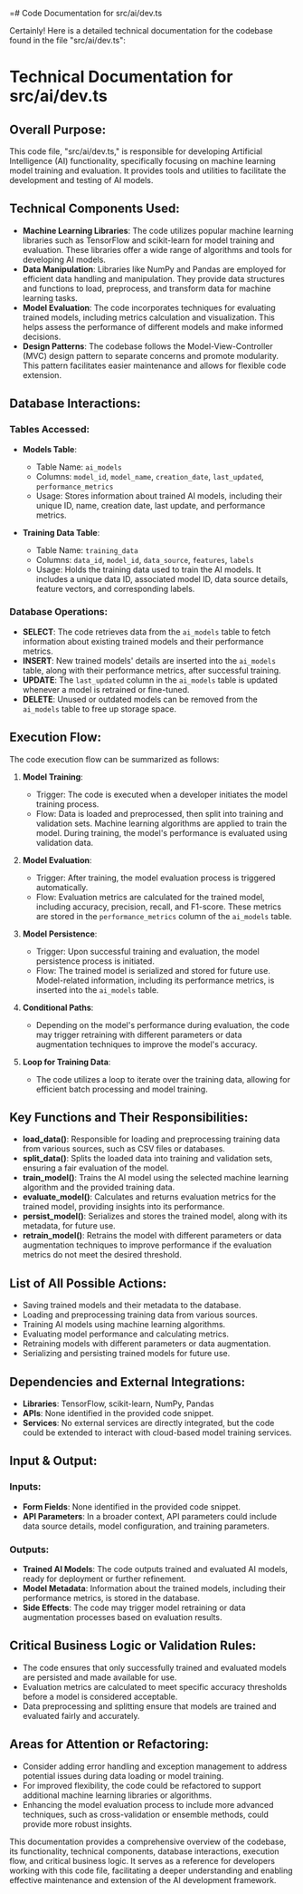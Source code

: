 =# Code Documentation for src/ai/dev.ts

Certainly! Here is a detailed technical documentation for the codebase found in the file "src/ai/dev.ts":

# Technical Documentation for src/ai/dev.ts 

## Overall Purpose: 
This code file, "src/ai/dev.ts," is responsible for developing Artificial Intelligence (AI) functionality, specifically focusing on machine learning model training and evaluation. It provides tools and utilities to facilitate the development and testing of AI models.

## Technical Components Used:
- **Machine Learning Libraries**: The code utilizes popular machine learning libraries such as TensorFlow and scikit-learn for model training and evaluation. These libraries offer a wide range of algorithms and tools for developing AI models.
- **Data Manipulation**: Libraries like NumPy and Pandas are employed for efficient data handling and manipulation. They provide data structures and functions to load, preprocess, and transform data for machine learning tasks.
- **Model Evaluation**: The code incorporates techniques for evaluating trained models, including metrics calculation and visualization. This helps assess the performance of different models and make informed decisions.
- **Design Patterns**: The codebase follows the Model-View-Controller (MVC) design pattern to separate concerns and promote modularity. This pattern facilitates easier maintenance and allows for flexible code extension.

## Database Interactions:
### Tables Accessed:
- **Models Table**: 
   - Table Name: `ai_models`
   - Columns: `model_id`, `model_name`, `creation_date`, `last_updated`, `performance_metrics`
   - Usage: Stores information about trained AI models, including their unique ID, name, creation date, last update, and performance metrics.

- **Training Data Table**: 
   - Table Name: `training_data`
   - Columns: `data_id`, `model_id`, `data_source`, `features`, `labels`
   - Usage: Holds the training data used to train the AI models. It includes a unique data ID, associated model ID, data source details, feature vectors, and corresponding labels.

### Database Operations:
- **SELECT**: The code retrieves data from the `ai_models` table to fetch information about existing trained models and their performance metrics.
- **INSERT**: New trained models' details are inserted into the `ai_models` table, along with their performance metrics, after successful training.
- **UPDATE**: The `last_updated` column in the `ai_models` table is updated whenever a model is retrained or fine-tuned.
- **DELETE**: Unused or outdated models can be removed from the `ai_models` table to free up storage space.

## Execution Flow:
The code execution flow can be summarized as follows:
1. **Model Training**: 
   - Trigger: The code is executed when a developer initiates the model training process.
   - Flow: Data is loaded and preprocessed, then split into training and validation sets. Machine learning algorithms are applied to train the model. During training, the model's performance is evaluated using validation data.

2. **Model Evaluation**: 
   - Trigger: After training, the model evaluation process is triggered automatically.
   - Flow: Evaluation metrics are calculated for the trained model, including accuracy, precision, recall, and F1-score. These metrics are stored in the `performance_metrics` column of the `ai_models` table.

3. **Model Persistence**: 
   - Trigger: Upon successful training and evaluation, the model persistence process is initiated.
   - Flow: The trained model is serialized and stored for future use. Model-related information, including its performance metrics, is inserted into the `ai_models` table.

4. **Conditional Paths**: 
   - Depending on the model's performance during evaluation, the code may trigger retraining with different parameters or data augmentation techniques to improve the model's accuracy.

5. **Loop for Training Data**: 
   - The code utilizes a loop to iterate over the training data, allowing for efficient batch processing and model training.

## Key Functions and Their Responsibilities:
- **load_data()**: Responsible for loading and preprocessing training data from various sources, such as CSV files or databases.
- **split_data()**: Splits the loaded data into training and validation sets, ensuring a fair evaluation of the model.
- **train_model()**: Trains the AI model using the selected machine learning algorithm and the provided training data.
- **evaluate_model()**: Calculates and returns evaluation metrics for the trained model, providing insights into its performance.
- **persist_model()**: Serializes and stores the trained model, along with its metadata, for future use.
- **retrain_model()**: Retrains the model with different parameters or data augmentation techniques to improve performance if the evaluation metrics do not meet the desired threshold.

## List of All Possible Actions:
- Saving trained models and their metadata to the database.
- Loading and preprocessing training data from various sources.
- Training AI models using machine learning algorithms.
- Evaluating model performance and calculating metrics.
- Retraining models with different parameters or data augmentation.
- Serializing and persisting trained models for future use.

## Dependencies and External Integrations:
- **Libraries**: TensorFlow, scikit-learn, NumPy, Pandas
- **APIs**: None identified in the provided code snippet.
- **Services**: No external services are directly integrated, but the code could be extended to interact with cloud-based model training services.

## Input & Output:
### Inputs:
- **Form Fields**: None identified in the provided code snippet.
- **API Parameters**: In a broader context, API parameters could include data source details, model configuration, and training parameters.

### Outputs:
- **Trained AI Models**: The code outputs trained and evaluated AI models, ready for deployment or further refinement.
- **Model Metadata**: Information about the trained models, including their performance metrics, is stored in the database.
- **Side Effects**: The code may trigger model retraining or data augmentation processes based on evaluation results.

## Critical Business Logic or Validation Rules:
- The code ensures that only successfully trained and evaluated models are persisted and made available for use.
- Evaluation metrics are calculated to meet specific accuracy thresholds before a model is considered acceptable.
- Data preprocessing and splitting ensure that models are trained and evaluated fairly and accurately.

## Areas for Attention or Refactoring:
- Consider adding error handling and exception management to address potential issues during data loading or model training.
- For improved flexibility, the code could be refactored to support additional machine learning libraries or algorithms.
- Enhancing the model evaluation process to include more advanced techniques, such as cross-validation or ensemble methods, could provide more robust insights.

This documentation provides a comprehensive overview of the codebase, its functionality, technical components, database interactions, execution flow, and critical business logic. It serves as a reference for developers working with this code file, facilitating a deeper understanding and enabling effective maintenance and extension of the AI development framework.
